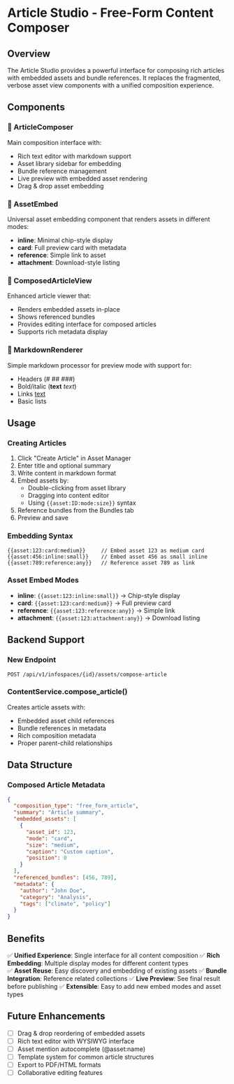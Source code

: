# Article Studio - Free-Form Content Composer

## Overview

The Article Studio provides a powerful interface for composing rich articles with embedded assets and bundle references. It replaces the fragmented, verbose asset view components with a unified composition experience.

## Components

### 🎨 ArticleComposer
Main composition interface with:
- Rich text editor with markdown support
- Asset library sidebar for embedding
- Bundle reference management
- Live preview with embedded asset rendering
- Drag & drop asset embedding

### 🧩 AssetEmbed
Universal asset embedding component that renders assets in different modes:
- **inline**: Minimal chip-style display
- **card**: Full preview card with metadata
- **reference**: Simple link to asset
- **attachment**: Download-style listing

### 📖 ComposedArticleView
Enhanced article viewer that:
- Renders embedded assets in-place
- Shows referenced bundles
- Provides editing interface for composed articles
- Supports rich metadata display

### 🎯 MarkdownRenderer
Simple markdown processor for preview mode with support for:
- Headers (# ## ###)
- Bold/italic (**text** *text*)
- Links [text](url)
- Basic lists

## Usage

### Creating Articles

1. Click "Create Article" in Asset Manager
2. Enter title and optional summary
3. Write content in markdown format
4. Embed assets by:
   - Double-clicking from asset library
   - Dragging into content editor
   - Using `{{asset:ID:mode:size}}` syntax
5. Reference bundles from the Bundles tab
6. Preview and save

### Embedding Syntax

```
{{asset:123:card:medium}}     // Embed asset 123 as medium card
{{asset:456:inline:small}}    // Embed asset 456 as small inline
{{asset:789:reference:any}}   // Reference asset 789 as link
```

### Asset Embed Modes

- **inline**: `{{asset:123:inline:small}}` → Chip-style display
- **card**: `{{asset:123:card:medium}}` → Full preview card  
- **reference**: `{{asset:123:reference:any}}` → Simple link
- **attachment**: `{{asset:123:attachment:any}}` → Download listing

## Backend Support

### New Endpoint
`POST /api/v1/infospaces/{id}/assets/compose-article`

### ContentService.compose_article()
Creates article assets with:
- Embedded asset child references
- Bundle references in metadata
- Rich composition metadata
- Proper parent-child relationships

## Data Structure

### Composed Article Metadata
```json
{
  "composition_type": "free_form_article",
  "summary": "Article summary",
  "embedded_assets": [
    {
      "asset_id": 123,
      "mode": "card",
      "size": "medium", 
      "caption": "Custom caption",
      "position": 0
    }
  ],
  "referenced_bundles": [456, 789],
  "metadata": {
    "author": "John Doe",
    "category": "Analysis",
    "tags": ["climate", "policy"]
  }
}
```

## Benefits

✅ **Unified Experience**: Single interface for all content composition
✅ **Rich Embedding**: Multiple display modes for different content types  
✅ **Asset Reuse**: Easy discovery and embedding of existing assets
✅ **Bundle Integration**: Reference related collections
✅ **Live Preview**: See final result before publishing
✅ **Extensible**: Easy to add new embed modes and asset types

## Future Enhancements

- [ ] Drag & drop reordering of embedded assets
- [ ] Rich text editor with WYSIWYG interface
- [ ] Asset mention autocomplete (@asset:name)
- [ ] Template system for common article structures
- [ ] Export to PDF/HTML formats
- [ ] Collaborative editing features
